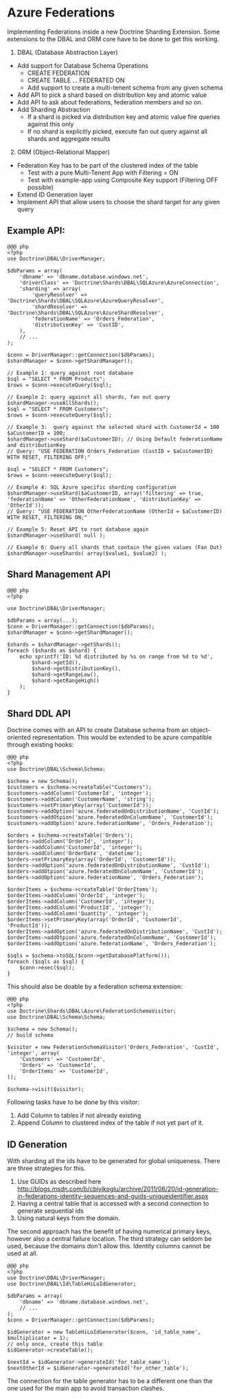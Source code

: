 # Azure Federations

Implementing Federations inside a new Doctrine Sharding Extension. Some extensions to the DBAL and ORM core have to be done to get this working.

1. DBAL (Database Abstraction Layer)

* Add support for Database Schema Operations
    * CREATE FEDERATION
    * CREATE TABLE ... FEDERATED ON
    * Add support to create a multi-tenent schema from any given schema
* Add API to pick a shard based on distribution key and atomic value
* Add API to ask about federations, federation members and so on.
* Add Sharding Abstraction
    * If a shard is picked via distribution key and atomic value fire queries against this only
    * If no shard is explicitly picked, execute fan out query against all shards and aggregate results

2. ORM (Object-Relational Mapper)

* Federation Key has to be part of the clustered index of the table
    * Test with a pure Multi-Tenent App with Filtering = ON
    * Test with example-app using Composite Key support  (Filtering OFF possible)
* Extend ID Generation layer
* Implement API that allow users to choose the shard target for any given query

## Example API:

    @@@ php
    <?php
    use Doctrine\DBAL\DriverManager;

    $dbParams = array(
        'dbname' => 'dbname.database.windows.net',
        'driverClass' => 'Doctrine\Shards\DBAL\SQLAzure\AzureConnection',
        'sharding' => array(
            'queryResolver' => 'Doctrine\Shards\DBAL\SQLAzure\AzureQueryResolver',
            'shardResolver' => 'Doctrine\Shards\DBAL\SQLAzure\AzureShardResolver',
            'federationName' => 'Orders_Federation',
            'distributionKey' => 'CustID',
        ),
        // ...
    );

    $conn = DriverManager::getConnection($dbParams);
    $shardManager = $conn->getShardManager();

    // Example 1: query against root database
    $sql = "SELECT * FROM Products";
    $rows = $conn->executeQuery($sql);

    // Example 2: query against all shards, fan out query
    $shardManager->useAllShards();
    $sql = "SELECT * FROM Customers";
    $rows = $conn->executeQuery($sql);

    // Example 3:  query against the selected shard with CustomerId = 100
    $aCustomerID = 100;
    $shardManager->useShard($aCustomerID); // Using Default federationName and distributionKey
    // Query: "USE FEDERATION Orders_Federation (CustID = $aCustomerID) WITH RESET, FILTERING OFF;"

    $sql = "SELECT * FROM Customers";
    $rows = $conn->executeQuery($sql);

    // Example 4: SQL Azure specific sharding configuration
    $shardManager->useShard($aCustomerID, array('filtering' => true, 'federationName' => 'OtherFederationName', 'distributionKey' => 'OtherId'));
    // Query: "USE FEDERATION OtherFederationName (OtherId = $aCustomerID) WITH RESET, FILTERING ON;"

    // Example 5: Reset API to root database again
    $shardManager->useShard( null );

    // Example 6: Query all shards that contain the given values (Fan Out)
    $shardManager->useShards( array($value1, $value2) );

## Shard Management API
    
    @@@ php
    <?php

    use Doctrine\DBAL\DriverManager;

    $dbParams = array(...);
    $conn = DriverManager::getConnection($dbParams);
    $shardManager = $conn->getShardManager();

    $shards = $shardManager->getShards();
    foreach ($shards as $shard) {
        echo sprintf('ID: %d distributed by %s on range from %d to %d', 
            $shard->getId(),
            $shard->getDistributionKey(),
            $shard->getRangeLow(),
            $shard->getRangeHigh()
        );
    }

## Shard DDL API

Doctrine comes with an API to create Database schema from an object-oriented representation. This would be extended to be azure compatible through existing hooks:

    @@@ php
    <?php
    use Doctrine\DBAL\Schema\Schema;

    $schema = new Schema();
    $customers = $schema->createTable("Customers");
    $customers->addColumn('CustomerId', 'integer');
    $customers->addColumn('CustomerName', 'string');
    $customers->setPrimaryKey(array('CustomerId'));
    $customers->addOption('azure.federatedOnDistributionName', 'CustId');
    $customers->addOtpion('azure.federatedOnColumnName', 'CustomerId');
    $customers->addOption('azure.federationName', 'Orders_Federation');

    $orders = $schema->createTable('Orders');
    $orders->addColumn('OrderId', 'integer');
    $orders->addColumn('CustomerId', 'integer');
    $orders->addColumn('OrderDate', 'datetime');
    $orders->setPrimaryKey(array('OrderId', 'CustomerId'));
    $orders->addOption('azure.federatedOnDistributionName', 'CustId');
    $orders->addOtpion('azure.federatedOnColumnName', 'CustomerId');
    $orders->addOption('azure.federationName', 'Orders_Federation');

    $orderItems = $schema->createTable('OrderItems');
    $orderItems->addColumn('OrderId', 'integer');
    $orderItems->addColumn('CustomerId', 'integer');
    $orderItems->addColumn('ProductId', 'integer');
    $orderItems->addColumn('Quantity', 'integer');
    $orderItems->setPrimaryKey(array('OrderId', 'CustomerId', 'ProductId'));
    $orderItems->addOption('azure.federatedOnDistributionName', 'CustId');
    $orderItems->addOtpion('azure.federatedOnColumnName', 'CustomerId');
    $orderItems->addOption('azure.federationName', 'Orders_Federation');

    $sqls = $schema->toSQL($conn->getDatabasePlatform());
    foreach ($sqls as $sql) {
        $conn->exec($sql);
    }

This should also be doable by a federation schema extension:

    @@@ php
    <?php
    use Doctrine\Shards\DBAL\Azure\FederationSchemaVisitor;
    use Doctrine\DBAL\Schema\Schema;

    $schema = new Schema();
    // build schema

    $visitor = new FederationSchemaVisitor('Orders_Federation', 'CustId', 'integer', array(
        'Customers' => 'CustomerId',
        'Orders' => 'CustomerId',
        'OrderItems' => 'CustomerId',
    ));

    $schema->visit($visitor);

Following tasks have to be done by this visitor:

1. Add Column to tables if not already existing
2. Append Column to clustered index of the table if not yet part of it.

## ID Generation

With sharding all the ids have to be generated for global uniqueness. There are three strategies for this.

1. Use GUIDs as described here http://blogs.msdn.com/b/cbiyikoglu/archive/2011/06/20/id-generation-in-federations-identity-sequences-and-guids-uniqueidentifier.aspx
2. Having a central table that is accessed with a second connection to generate sequential ids
3. Using natural keys from the domain.

The second approach has the benefit of having numerical primary keys, however also a central failure location. The third strategy can seldom be used, because the domains don't allow this. Identity columns cannot be used at all.

    @@@ php
    <?php
    use Doctrine\DBAL\DriverManager;
    use Doctrine\DBAL\Id\TableHiLoIdGenerator;

    $dbParams = array(
        'dbname' => 'dbname.database.windows.net',
        // ...
    );
    $conn = DriverManager::getConnection($dbParams);

    $idGenerator = new TableHiLoIdGenerator($conn, 'id_table_name', $multiplicator = 1);
    // only once, create this table
    $idGenerator->createTable();

    $nextId = $idGenerator->generateId('for_table_name');
    $nextOtherId = $idGenerator->generateId('for_other_table');

The connection for the table generator has to be a different one than the one used for the main app to avoid transaction clashes.
